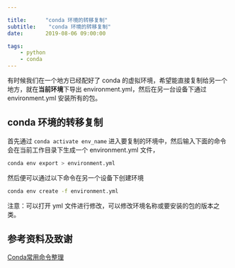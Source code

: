 ```yaml
---

title:      "conda 环境的转移复制"
subtitle:    "conda 环境的转移复制"
date:       2019-08-06 09:00:00

tags:
    - python
    - conda
---
```




有时候我们在一个地方已经配好了 conda 的虚拟环境，希望能直接复制给另一个地方，就在**当前环境**下导出 environment.yml，然后在另一台设备下通过 environment.yml 安装所有的包。



## conda 环境的转移复制

首先通过 `conda activate env_name` 进入要复制的环境中，然后输入下面的命令会在当前工作目录下生成一个 environment.yml 文件，

```bash
conda env export > environment.yml
```



然后便可以通过以下命令在另一个设备下创建环境

```bash
conda env create -f environment.yml
```



注意：可以打开 yml 文件进行修改，可以修改环境名称或要安装的包的版本之类。



## 参考资料及致谢

[Conda常用命令整理](https://blog.csdn.net/menc15/article/details/71477949)